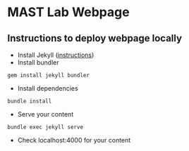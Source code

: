 # MAST Lab Webpage

## Instructions to deploy webpage locally

- Install Jekyll ([instructions](https://jekyllrb.com/docs/installation/macos/))
- Install bundler
```
gem install jekyll bundler
```
- Install dependencies
```
bundle install
```
- Serve your content
```
bundle exec jekyll serve
```
- Check localhost:4000 for your content